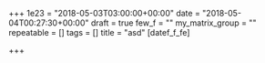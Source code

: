 +++
1e23 = "2018-05-03T03:00:00+00:00"
date = "2018-05-04T00:27:30+00:00"
draft = true
few_f = ""
my_matrix_group = ""
repeatable = []
tags = []
title = "asd"
[datef_f_fe]

+++
